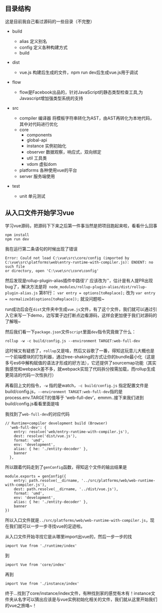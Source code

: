 ## 目录结构 ##

这是目前我自己看过源码的一些目录（不完整）

- build
	- alias 定义别名
	- config 定义各种构建方式
	- build
	
- dist
	- vue.js 构建后生成的文件，npm run dev后生成vue.js用于调试
	
- flow
	- flow是Facebook出品的，针对JavaScript的静态类型检查工具,为Javascript增加强类型系统的支持
- src
	- compiler 编译器 将模板字符串转化为AST，由AST再转化为本地代码，其中对代码进行优化
	- core
		- components
		- global-api
		- instance 实例初始化
		- observer 数据观察，响应式，双向绑定
		- util 工具类
		- vdom 虚拟dom
	- platforms 各种使用vue的平台
	- server 服务端使用
- test
	- unit 单元测试


## 从入口文件开始学习vue ##

学习vue源码，把源码下下来之后第一件事当然是把项目跑起来啦，看看什么回事

	npm install
	npm run dev 

我在运行第二条语句的时候出现了错误
    
    Error: Could not load C:\vue\src\core/config (imported by C:\vue\src\platforms\web\entry-runtime-with-compiler.js): ENOENT: no such file
    or directory, open 'C:\vue\src\core\config'

然后发现是rollup-plugin-alias插件中路径'/' 应该改为'\'，估计是有人提PR出现bug了，解决方法是将` node_modules/rollup-plugin-alias/dist/rollup-plugin-alias.js` 第81行：
`var entry = options[toReplace];` 改为 `var entry = normalizeId(options[toReplace]);` 就没问题啦~

run成功后会在`dist`文件夹中生成`vue.js`文件，有了这个文件，我们就可以通过引入它来写一下demo，边写栗子边打断点边看源码，这样会更加便于我们对源码的了解哦~

然后我们看一下`package.json`文件`script`里面`dev`指令究竟做了什么：

    rollup -w -c build/config.js --environment TARGET:web-full-dev

这时候又有疑惑了，`rollup`又是啥，然后又谷歌了一番，得知这玩意儿大概也是一个前端模块的打包利器，通过tree-shaking的方式让你的bundle最小化（这是多亏es6中解构赋值的语法才形成的好方法），它还提供了sourcemap功能（其实我感觉和webpack差不多，就webpack实现了代码拆分按需加载，而rollup生成更简洁的代码一次性执行）

再看回上文的指令，`-w` 指的是watch，`-c build/config.js` 指定配置文件是build/config.js，`--environment TARGET:web-full-dev`指的是process.env.TARGET的值等于 ‘web-full-dev’，emmm..接下来我们进到build/config.js看看里面是啥

我找到了`web-full-dev`的对应代码

	// Runtime+compiler development build (Browser)
	  'web-full-dev': {
	    entry: resolve('web/entry-runtime-with-compiler.js'),
	    dest: resolve('dist/vue.js'),
	    format: 'umd',
	    env: 'development',
	    alias: { he: './entity-decoder' },
	    banner
	  },


所以跟着代码走到了`genConfig`函数，得知这个文件的输出结果是

	module.exports = genConfig({
	    entry: path.resolve(__dirname, '../src/platforms/web/web-runtime-with-compiler.js'),
	    dest: path.resolve(__dirname, '../dist/vue.js'),
	    format: 'umd',
	    env: 'development',
	    alias: { he: './entity-decoder' },
	    banner
	})

所以入口文件就是`../src/platforms/web/web-runtime-with-compiler.js`，现在我们就可以一步一步寻找vue的足迹啦。

从入口文件开始寻找它是从哪里import出vue的，然后一步一步的找

	import Vue from './runtime/index'
到

	import Vue from 'core/index'
再到

	import Vue from './instance/index'

终于...找到了core/instance/index文件，有种找到家的感觉有木有！instance文件夹从名字可以猜出应该是与vue实例初始化相关的文件，我们就从这里开始我们的vue之旅咯~！
